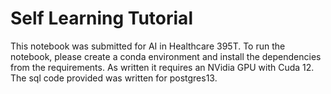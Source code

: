 # Self Learning Tutorial
This notebook was submitted for AI in Healthcare 395T. 
To run the notebook, please create a conda environment and install the dependencies from the requirements. As written it requires an NVidia GPU with Cuda 12.
The sql code provided was written for postgres13.
